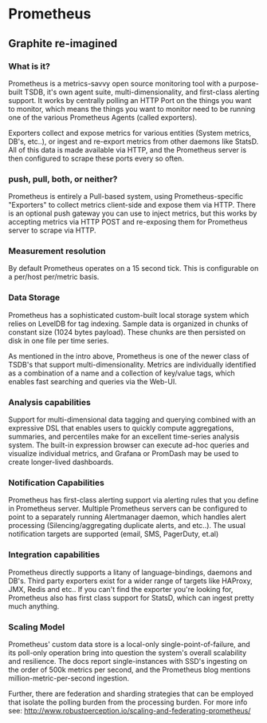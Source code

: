 # Prometheus

## Graphite re-imagined

### What is it? 

Prometheus is a metrics-savvy open source monitoring tool with a purpose-built
TSDB, it's own agent suite, multi-dimensionality, and first-class alerting
support. It works by centrally polling an HTTP Port on the things you want to
monitor, which means the things you want to monitor need to be running one of
the various Prometheus Agents (called exporters).

Exporters collect and expose metrics for various entities (System metrics,
DB's, etc..), or ingest and re-export metrics from other daemons like StatsD.
All of this data is made available via HTTP, and the Prometheus server is then
configured to scrape these ports every so often. 

### push, pull, both, or neither?

Prometheus is entirely a Pull-based system, using Prometheus-specific
"Exporters" to collect metrics client-side and expose them via HTTP. There is
an optional push gateway you can use to inject metrics, but this works by
accepting metrics via HTTP POST and re-exposing them for Prometheus server to
scrape via HTTP. 

### Measurement resolution 

By default Prometheus operates on a 15 second tick. This is configurable on a
per/host per/metric basis.

### Data Storage 

Prometheus has a sophisticated custom-built local storage system which relies
on LevelDB for tag indexing.  Sample data is organized in chunks of constant
size (1024 bytes payload). These chunks are then persisted on disk in one file
per time series. 

As mentioned in the intro above, Prometheus is one of the newer class of TSDB's
that support multi-dimensionality. Metrics are individually identified as a
combination of a name and a collection of key/value tags, which enables fast
 searching and queries via the Web-UI. 

### Analysis capabilities

Support for multi-dimensional data tagging and querying combined with an
expressive DSL that enables users to quickly compute aggregations, summaries,
and percentiles make for an excellent time-series analysis system. The built-in
expression browser can execute ad-hoc queries and visualize individual metrics,
and Grafana or PromDash may be used to create longer-lived dashboards. 

### Notification Capabilities

Prometheus has first-class alerting support via alerting rules that you define
in Prometheus server. Multiple Prometheus servers can be configured to point to
a separately running Alertmanager daemon, which handles alert processing
(Silencing/aggregating duplicate alerts, and etc..). The usual notification
targets are supported (email, SMS, PagerDuty, et.al)

### Integration capabilities

Prometheus directly supports a litany of language-bindings, daemons and DB's.
Third party exporters exist for a wider range of targets like HAProxy, JMX,
Redis and etc.. If you can't find the exporter you're looking for, Prometheus
also has first class support for StatsD, which can ingest pretty much anything. 

### Scaling Model

Prometheus' custom data store is a local-only single-point-of-failure, and its
poll-only operation bring into question the system's overall scalability and
resilience. The docs report single-instances with SSD's ingesting on the order
of 500k metrics per second, and the Prometheus blog mentions
million-metric-per-second ingestion. 

Further, there are federation and sharding strategies that can be employed that
isolate the polling burden from the processing burden. For more info see:
http://www.robustperception.io/scaling-and-federating-prometheus/
